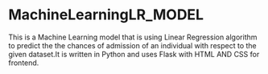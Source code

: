 # MachineLearningLR_MODEL
This is a Machine Learning model that is using Linear Regression algorithm to predict the the chances of admission of an individual with respect to the given dataset.It is written in Python and uses Flask with HTML AND CSS for frontend.
